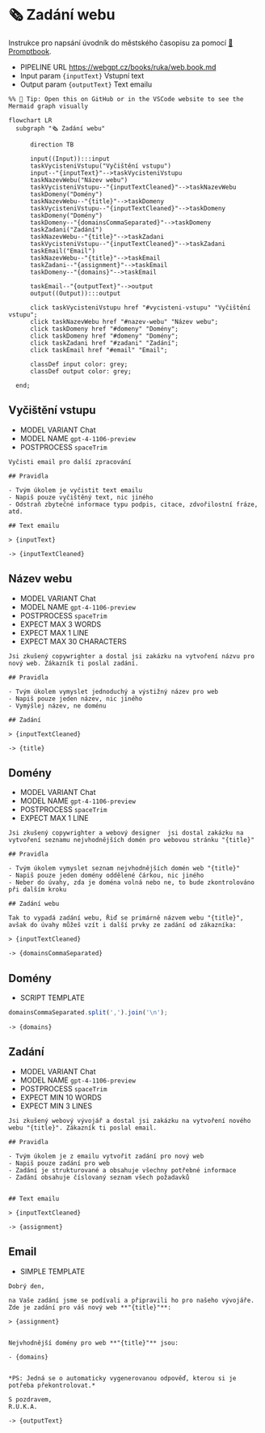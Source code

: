 # 🗞 Zadání webu

Instrukce pro napsání úvodník do městského časopisu za pomocí [📖 Promptbook](https://github.com/webgptorg/promptbook).

-   PIPELINE URL https://webgpt.cz/books/ruka/web.book.md
-   Input param `{inputText}` Vstupní text
-   Output param `{outputText}` Text emailu

<!--Graph-->
<!-- ⚠️ WARNING: This code has been generated so that any manual changes will be overwritten -->

```mermaid
%% 🔮 Tip: Open this on GitHub or in the VSCode website to see the Mermaid graph visually

flowchart LR
  subgraph "🗞 Zadání webu"

      direction TB

      input((Input)):::input
      taskVycisteniVstupu("Vyčištění vstupu")
      input--"{inputText}"-->taskVycisteniVstupu
      taskNazevWebu("Název webu")
      taskVycisteniVstupu--"{inputTextCleaned}"-->taskNazevWebu
      taskDomeny("Domény")
      taskNazevWebu--"{title}"-->taskDomeny
      taskVycisteniVstupu--"{inputTextCleaned}"-->taskDomeny
      taskDomeny("Domény")
      taskDomeny--"{domainsCommaSeparated}"-->taskDomeny
      taskZadani("Zadání")
      taskNazevWebu--"{title}"-->taskZadani
      taskVycisteniVstupu--"{inputTextCleaned}"-->taskZadani
      taskEmail("Email")
      taskNazevWebu--"{title}"-->taskEmail
      taskZadani--"{assignment}"-->taskEmail
      taskDomeny--"{domains}"-->taskEmail

      taskEmail--"{outputText}"-->output
      output((Output)):::output

      click taskVycisteniVstupu href "#vycisteni-vstupu" "Vyčištění vstupu";
      click taskNazevWebu href "#nazev-webu" "Název webu";
      click taskDomeny href "#domeny" "Domény";
      click taskDomeny href "#domeny" "Domény";
      click taskZadani href "#zadani" "Zadání";
      click taskEmail href "#email" "Email";

      classDef input color: grey;
      classDef output color: grey;

  end;
```

<!--/Graph-->

## Vyčištění vstupu

-   MODEL VARIANT Chat
-   MODEL NAME `gpt-4-1106-preview`
-   POSTPROCESS `spaceTrim`

```
Vyčisti email pro další zpracování

## Pravidla

- Tvým úkolem je vyčistit text emailu
- Napiš pouze vyčištěný text, nic jiného
- Odstraň zbytečné informace typu podpis, citace, zdvořilostní fráze, atd.

## Text emailu

> {inputText}

```

`-> {inputTextCleaned}`

## Název webu

-   MODEL VARIANT Chat
-   MODEL NAME `gpt-4-1106-preview`
-   POSTPROCESS `spaceTrim`
-   EXPECT MAX 3 WORDS
-   EXPECT MAX 1 LINE
-   EXPECT MAX 30 CHARACTERS

```
Jsi zkušený copywrighter a dostal jsi zakázku na vytvoření názvu pro nový web. Zákazník ti poslal zadání.

## Pravidla

- Tvým úkolem vymyslet jednoduchý a výstižný název pro web
- Napiš pouze jeden název, nic jiného
- Vymýšlej název, ne doménu

## Zadání

> {inputTextCleaned}

```

`-> {title}`

## Domény

-   MODEL VARIANT Chat
-   MODEL NAME `gpt-4-1106-preview`
-   POSTPROCESS `spaceTrim`
-   EXPECT MAX 1 LINE

```
Jsi zkušený copywrighter a webový designer  jsi dostal zakázku na vytvoření seznamu nejvhodnějších domén pro webovou stránku "{title}"

## Pravidla

- Tvým úkolem vymyslet seznam nejvhodnějších domén web "{title}"
- Napiš pouze jeden domény oddělené čárkou, nic jiného
- Neber do úvahy, zda je doména volná nebo ne, to bude zkontrolováno při dalším kroku

## Zadání webu

Tak to vypadá zadání webu, Řiď se primárně názvem webu "{title}", avšak do úvahy můžeš vzít i další prvky ze zadání od zákazníka:

> {inputTextCleaned}

```

`-> {domainsCommaSeparated}`

## Domény

-   SCRIPT TEMPLATE

```javascript
domainsCommaSeparated.split(',').join('\n');
```

`-> {domains}`

## Zadání

-   MODEL VARIANT Chat
-   MODEL NAME `gpt-4-1106-preview`
-   POSTPROCESS `spaceTrim`
-   EXPECT MIN 10 WORDS
-   EXPECT MIN 3 LINES

```
Jsi zkušený webový vývojář a dostal jsi zakázku na vytvoření nového webu "{title}". Zákazník ti poslal email.

## Pravidla

- Tvým úkolem je z emailu vytvořit zadání pro nový web
- Napiš pouze zadání pro web
- Zadání je strukturované a obsahuje všechny potřebné informace
- Zadání obsahuje číslovaný seznam všech požadavků


## Text emailu

> {inputTextCleaned}

```

`-> {assignment}`

## Email

<!-- TODO: [🧩] DRY via extending or imports -->

-   SIMPLE TEMPLATE

```
Dobrý den,

na Vaše zadání jsme se podívali a připravili ho pro našeho vývojáře.
Zde je zadání pro váš nový web **"{title}"**:

> {assignment}


Nejvhodnější domény pro web **"{title}"** jsou:

- {domains}


*PS: Jedná se o automaticky vygenerovanou odpověď, kterou si je potřeba překontrolovat.*

S pozdravem,
R.U.K.A.
```

`-> {outputText}`
